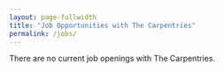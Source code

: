 ```yaml
---
layout: page-fullwidth
title: "Job Opportunities with The Carpentries"
permalink: /jobs/
---
```


There are no current job openings with The Carpentries.

